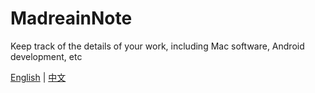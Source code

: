 # MadreainNote

Keep track of the details of your work, including Mac software, Android development, etc

[English](README.md) | [中文](README-zh.md)
